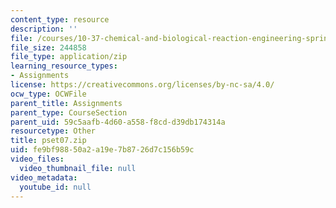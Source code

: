 ```yaml
---
content_type: resource
description: ''
file: /courses/10-37-chemical-and-biological-reaction-engineering-spring-2007/fe9bf98850a2a19e7b8726d7c156b59c_pset07.zip
file_size: 244858
file_type: application/zip
learning_resource_types:
- Assignments
license: https://creativecommons.org/licenses/by-nc-sa/4.0/
ocw_type: OCWFile
parent_title: Assignments
parent_type: CourseSection
parent_uid: 59c5aafb-4d60-a558-f8cd-d39db174314a
resourcetype: Other
title: pset07.zip
uid: fe9bf988-50a2-a19e-7b87-26d7c156b59c
video_files:
  video_thumbnail_file: null
video_metadata:
  youtube_id: null
---
```

